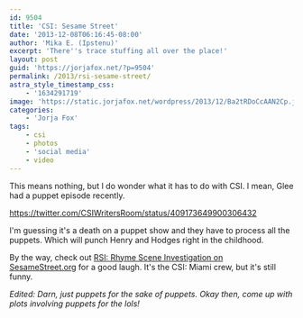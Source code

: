 ```yaml
---
id: 9504
title: 'CSI: Sesame Street'
date: '2013-12-08T06:16:45-08:00'
author: 'Mika E. (Ipstenu)'
excerpt: 'There''s trace stuffing all over the place!'
layout: post
guid: 'https://jorjafox.net/?p=9504'
permalink: /2013/rsi-sesame-street/
astra_style_timestamp_css:
    - '1634291719'
image: 'https://static.jorjafox.net/wordpress/2013/12/Ba2tRDoCcAAN2Cp.jpg'
categories:
    - 'Jorja Fox'
tags:
    - csi
    - photos
    - 'social media'
    - video
---
```


This means nothing, but I do wonder what it has to do with CSI. I mean, Glee had a puppet episode recently.

https://twitter.com/CSIWritersRoom/status/409173649900306432

I'm guessing it's a death on a puppet show and they have to process all the puppets. Which will punch Henry and Hodges right in the childhood.

By the way, check out <a href="http://www.sesamestreet.org/video_player/-/pgpv/videoplayer/0/4f80c046-1c11-4268-9043-54d934a66396">RSI: Rhyme Scene Investigation on SesameStreet.org</a> for a good laugh. It's the CSI: Miami crew, but it's still funny.

_Edited: Darn, just puppets for the sake of puppets. Okay then, come up with plots involving puppets for the lols!_
